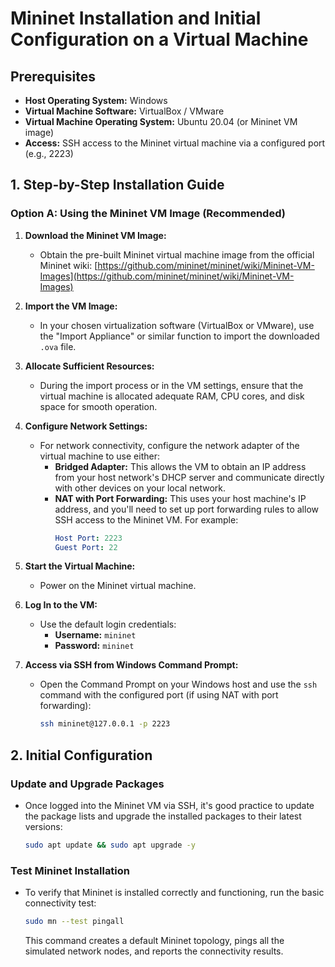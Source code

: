 # Mininet Installation and Initial Configuration on a Virtual Machine

## Prerequisites

* **Host Operating System:** Windows
* **Virtual Machine Software:** VirtualBox / VMware
* **Virtual Machine Operating System:** Ubuntu 20.04 (or Mininet VM image)
* **Access:** SSH access to the Mininet virtual machine via a configured port (e.g., 2223)

## 1. Step-by-Step Installation Guide

### Option A: Using the Mininet VM Image (Recommended)

1.  **Download the Mininet VM Image:**
    * Obtain the pre-built Mininet virtual machine image from the official Mininet wiki: [https://github.com/mininet/mininet/wiki/Mininet-VM-Images](https://github.com/mininet/mininet/wiki/Mininet-VM-Images)

2.  **Import the VM Image:**
    * In your chosen virtualization software (VirtualBox or VMware), use the "Import Appliance" or similar function to import the downloaded `.ova` file.

3.  **Allocate Sufficient Resources:**
    * During the import process or in the VM settings, ensure that the virtual machine is allocated adequate RAM, CPU cores, and disk space for smooth operation.

4.  **Configure Network Settings:**
    * For network connectivity, configure the network adapter of the virtual machine to use either:
        * **Bridged Adapter:** This allows the VM to obtain an IP address from your host network's DHCP server and communicate directly with other devices on your local network.
        * **NAT with Port Forwarding:** This uses your host machine's IP address, and you'll need to set up port forwarding rules to allow SSH access to the Mininet VM. For example:
            ```yaml
            Host Port: 2223
            Guest Port: 22
            ```

5.  **Start the Virtual Machine:**
    * Power on the Mininet virtual machine.

6.  **Log In to the VM:**
    * Use the default login credentials:
        * **Username:** `mininet`
        * **Password:** `mininet`

7.  **Access via SSH from Windows Command Prompt:**
    * Open the Command Prompt on your Windows host and use the `ssh` command with the configured port (if using NAT with port forwarding):
        ```bash
        ssh mininet@127.0.0.1 -p 2223
        ```

## 2. Initial Configuration

### Update and Upgrade Packages

* Once logged into the Mininet VM via SSH, it's good practice to update the package lists and upgrade the installed packages to their latest versions:
    ```bash
    sudo apt update && sudo apt upgrade -y
    ```

### Test Mininet Installation

* To verify that Mininet is installed correctly and functioning, run the basic connectivity test:
    ```bash
    sudo mn --test pingall
    ```
    This command creates a default Mininet topology, pings all the simulated network nodes, and reports the connectivity results.
